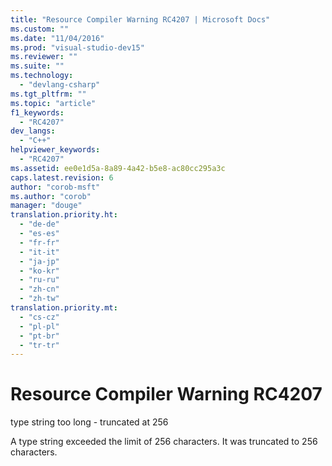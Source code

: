 ```yaml
---
title: "Resource Compiler Warning RC4207 | Microsoft Docs"
ms.custom: ""
ms.date: "11/04/2016"
ms.prod: "visual-studio-dev15"
ms.reviewer: ""
ms.suite: ""
ms.technology: 
  - "devlang-csharp"
ms.tgt_pltfrm: ""
ms.topic: "article"
f1_keywords: 
  - "RC4207"
dev_langs: 
  - "C++"
helpviewer_keywords: 
  - "RC4207"
ms.assetid: ee0e1d5a-8a89-4a42-b5e8-ac80cc295a3c
caps.latest.revision: 6
author: "corob-msft"
ms.author: "corob"
manager: "douge"
translation.priority.ht: 
  - "de-de"
  - "es-es"
  - "fr-fr"
  - "it-it"
  - "ja-jp"
  - "ko-kr"
  - "ru-ru"
  - "zh-cn"
  - "zh-tw"
translation.priority.mt: 
  - "cs-cz"
  - "pl-pl"
  - "pt-br"
  - "tr-tr"
---
```

# Resource Compiler Warning RC4207
type string too long - truncated at 256  
  
 A type string exceeded the limit of 256 characters. It was truncated to 256 characters.